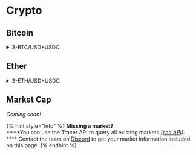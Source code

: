 # Crypto

## Bitcoin

<details>

<summary>3-BTC/USD+USDC</summary>

__:link: _Open in pools.tracer.finance_

**Deployment** **Information**

* Deployment date: `2022-05-16`

**Pricing Data**

* Price feed: `BTC/USD`
* Data manipulations: `8hr SMA`
* Leverage (sigmoid): `3`

**Settlement Asset**

* Settlement asset: `USDC`

**Fees**

* Mint fee: `undefined%`
* Management fee: `undefined% per annum`
* Burn fee: `None`

**Pool Tokens**

* Long token
  * Token name: `undefined`
  * Token address: `0x17F99f2D5d7dC6957A0C18bfa49FBCf858199127`  ↗
  * Observations: `N/A`

<!---->

* Short token
  * Token name: `undefined`
  * Token address: `0x02f9742f7CA51891d440084208c8e969D55b94A2` ↗
  * Observations: `N/A`

**Pool Information**

* Rebalance frequency: `8 hours`
* Front-running interval: `x minutes`

**Secondary market (Balancer)**

* Pool address: `0x` ↗

**Notes**

* N/A

</details>

## Ether

<details>

<summary>3-ETH/USD+USDC</summary>

__:link: _Open in pools.tracer.finance_

**Deployment** **Information**

* Deployment date: `2022-05-16`

**Pricing Data**

* Price feed: `ETH/USD`
* Data manipulations: `8hr SMA`
* Tracer Index Feed address: `0x` ↗
* Leverage (sigmoid): `3`

**Settlement Asset**

* Settlement asset: `USDC`

**Fees**

* Mint fee: `undefined%`
* Management fee: `undefined% per annum`
* Burn fee: `None`

**Pool Tokens**

* Long token
  * Token name: `undefined`
  * Token address: `0x989132f596Ff5F79fe3e52bbDdadACde6438bF06` ↗
  * Observations: `N/A`

<!---->

* Short token
  * Token name: `undefined`
  * Token address: `0xe0258E0b32cD3840ef29789bcDA9C2BF996e2A40` ↗
  * Observations: `N/A`

**Pool Information**

* Rebalance frequency: `8 hour`
* Front-running interval: `x minutes`

**Secondary market (Balancer)**

* Pool address: `0x` ↗

**Notes**

* N/A

</details>

## Market Cap

_Coming soon!_

{% hint style="info" %}
**Missing a market?**\
****You can use the Tracer API to query all existing markets [_(see API)_](https://api.tracer.finance/docs/#/). **** Contact the team on [Discord](https://discord.gg/TracerDAO) to get your market information included on this page.
{% endhint %}
